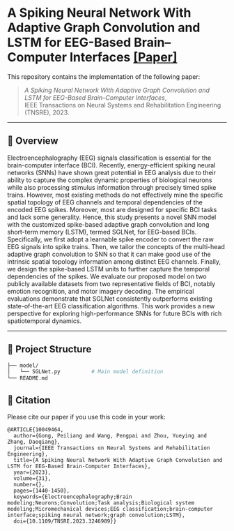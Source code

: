 # A Spiking Neural Network With Adaptive Graph Convolution and LSTM for EEG-Based Brain–Computer Interfaces [[Paper]](https://ieeexplore.ieee.org/document/10049464)

This repository contains the implementation of the following paper:

> *A Spiking Neural Network With Adaptive Graph Convolution and LSTM for EEG-Based Brain–Computer Interfaces*,  
> IEEE Transactions on Neural Systems and Rehabilitation Engineering (TNSRE), 2023.

---

## 🧠 Overview

Electroencephalography (EEG) signals classification is essential for the brain-computer interface (BCI). Recently, energy-efficient spiking neural networks (SNNs) have shown great potential in EEG analysis due to their ability to capture the complex dynamic properties of biological neurons while also processing stimulus information through precisely timed spike trains. However, most existing methods do not effectively mine the specific spatial topology of EEG channels and temporal dependencies of the encoded EEG spikes. Moreover, most are designed for specific BCI tasks and lack some generality. Hence, this study presents a novel SNN model with the customized spike-based adaptive graph convolution and long short-term memory (LSTM), termed SGLNet, for EEG-based BCIs. Specifically, we first adopt a learnable spike encoder to convert the raw EEG signals into spike trains. Then, we tailor the concepts of the multi-head adaptive graph convolution to SNN so that it can make good use of the intrinsic spatial topology information among distinct EEG channels. Finally, we design the spike-based LSTM units to further capture the temporal dependencies of the spikes. We evaluate our proposed model on two publicly available datasets from two representative fields of BCI, notably emotion recognition, and motor imagery decoding. The empirical evaluations demonstrate that SGLNet consistently outperforms existing state-of-the-art EEG classification algorithms. This work provides a new perspective for exploring high-performance SNNs for future BCIs with rich spatiotemporal dynamics.

---

## 📁 Project Structure

```bash
├── model/
│   └── SGLNet.py          # Main model definition
└── README.md
```

## 📌 Citation
Please cite our paper if you use this code in your work:

```
@ARTICLE{10049464,
  author={Gong, Peiliang and Wang, Pengpai and Zhou, Yueying and Zhang, Daoqiang},
  journal={IEEE Transactions on Neural Systems and Rehabilitation Engineering}, 
  title={A Spiking Neural Network With Adaptive Graph Convolution and LSTM for EEG-Based Brain-Computer Interfaces}, 
  year={2023},
  volume={31},
  number={},
  pages={1440-1450},
  keywords={Electroencephalography;Brain modeling;Neurons;Convolution;Task analysis;Biological system modeling;Micromechanical devices;EEG classification;brain-computer interface;spiking neural network;graph convolution;LSTM},
  doi={10.1109/TNSRE.2023.3246989}}
```
